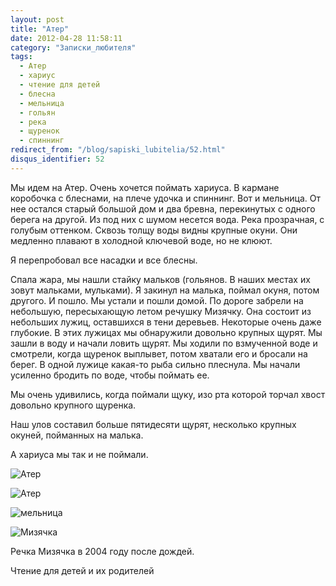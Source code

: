 ```yaml
---
layout: post
title: "Атер"
date: 2012-04-28 11:58:11
category: "Записки_любителя"
tags:
  - Атер
  - хариус
  - чтение для детей
  - блесна
  - мельница
  - гольян
  - река
  - щуренок
  - спиннинг
redirect_from: "/blog/sapiski_lubitelia/52.html"
disqus_identifier: 52
---
```

Мы идем на Атер. Очень хочется поймать хариуса. В кармане коробочка с
блеснами, на плече удочка и спиннинг. Вот и мельница. От нее остался
старый большой дом и два бревна, перекинутых с одного берега на другой.
Из под них с шумом несется вода. Река прозрачная, с голубым оттенком.
Сквозь толщу воды видны крупные окуни. Они медленно плавают в холодной
ключевой воде, но не клюют.

Я перепробовал все насадки и все блесны.

Спала жара, мы нашли стайку мальков (гольянов. В наших местах их зовут
мальками, мульками). Я закинул на малька, поймал окуня, потом другого. И
пошло. Мы устали и пошли домой. По дороге забрели на небольшую,
пересыхающую летом речушку Мизячку. Она состоит из небольших лужиц,
оставшихся в тени деревьев. Некоторые очень даже глубокие. В этих
лужицах мы обнаружили довольно крупных щурят. Мы зашли в воду и начали
ловить щурят. Мы ходили по взмученной воде и смотрели, когда щуренок
выплывет, потом хватали его и бросали на берег. В одной лужице какая-то
рыба сильно плеснула. Мы начали усиленно бродить по воде, чтобы поймать
ее.

Мы очень удивились, когда поймали щуку, изо рта которой торчал хвост
довольно крупного щуренка.

Наш улов составил больше пятидесяти щурят, несколько крупных окуней,
пойманных на малька.

А хариуса мы так и не поймали.

![Атер](http://fishingguru.ru/uploads/images/00/00/01/2012/04/28/b6f0ab7196.jpg)

![Атер](http://fishingguru.ru/uploads/images/00/00/01/2012/04/28/de94bb.jpg)

![мельница](http://fishingguru.ru/uploads/images/00/00/01/2013/02/07/e56235.jpg)

![Мизячка](http://fishingguru.ru/uploads/images/00/00/01/2012/04/28/c9f1f5.jpg)

Речка Мизячка в 2004 году после дождей.

Чтение для детей и их родителей
